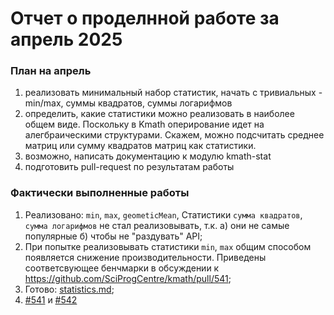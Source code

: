 # Отчет о проделнной работе за апрель 2025

### План на апрель

1. реализовать минимальный набор статистик, начать с тривиальных - min/max, суммы квадратов, суммы логарифмов
2. определить, какие статистики можно реализовать в наиболее общем виде. Поскольку в Kmath оперирование идет на алегбраическими структурами. Скажем, можно подсчитать среднее матриц или сумму квадратов матриц как статистики.
3. возможно, написать документацию к модулю kmath-stat
4. подготовить pull-request по результатам работы


### Фактически выполненные работы

1. Реализовано: `min`, `max`, `geometicMean`, Статистики `сумма квадратов`, `сумма логарифмов` не стал реализовывать, т.к. а) они не самые популярные б) чтобы не "раздувать" API;
2. При попытке реализовывать статистики `min`, `max` общим способом появляется снижение производительности. Приведены соответсвующее бенчмарки в обсуждении к https://github.com/SciProgCentre/kmath/pull/541;
3. Готово: [statistics.md](https://github.com/SciProgCentre/kmath/blob/dev/docs/statistics.md);
4. [#541](https://github.com/SciProgCentre/kmath/pull/541) и [#542](https://github.com/SciProgCentre/kmath/pull/542)